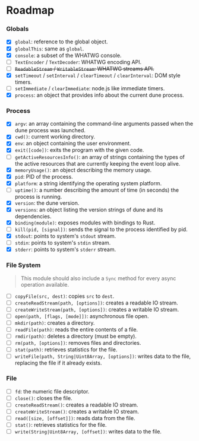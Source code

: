 # Roadmap

### Globals

- [x] `global`: reference to the global object.
- [x] `globalThis`: same as `global`.
- [x] `console`: a subset of the WHATWG console.
- [ ] `TextEncoder` / `TextDecoder`: WHATWG encoding API.
- [ ] <s>`ReadableStream` / `WritableStream`: WHATWG streams API.</s>
- [x] `setTimeout` / `setInterval` / `clearTimeout` / `clearInterval`: DOM style timers.
- [ ] `setImmediate` / `clearImmediate`: node.js like immediate timers.
- [x] `process`: an object that provides info about the current dune process.

### Process

- [x] `argv`: an array containing the command-line arguments passed when the dune process was launched.
- [x] `cwd()`: current working directory.
- [x] `env`: an object containing the user environment.
- [x] `exit([code])`: exits the program with the given code.
- [ ] `getActiveResourcesInfo()`: an array of strings containing the types of the active resources that are currently keeping the event loop alive.
- [x] `memoryUsage()`: an object describing the memory usage.
- [x] `pid`: PID of the process.
- [x] `platform`: a string identifying the operating system platform.
- [ ] `uptime()`: a number describing the amount of time (in seconds) the process is running.
- [x] `version`: the dune version.
- [x] `versions`: an object listing the version strings of dune and its dependencies.
- [x] `binding(module)`: exposes modules with bindings to Rust.
- [ ] `kill(pid, [signal])`: sends the signal to the process identified by pid.
- [x] `stdout`: points to system's `stdout` stream.
- [ ] `stdin`: points to system's `stdin` stream.
- [x] `stderr`: points to system's `stderr` stream.

### File System

> This module should also include a `Sync` method for every async operation available.

- [ ] `copyFile(src, dest)`: copies `src` to `dest`.
- [ ] `createReadStream(path, [options])`: creates a readable IO stream.
- [ ] `createWriteStream(path, [options])`: creates a writable IO stream.
- [ ] `open(path, [flags, [mode]])`: asynchronous file open.
- [ ] `mkdir(path)`: creates a directory.
- [ ] `readFile(path)`: reads the entire contents of a file.
- [ ] `rmdir(path)`: deletes a directory (must be empty).
- [ ] `rm(path, [options])`: removes files and directories.
- [ ] `stat(path)`: retrieves statistics for the file.
- [ ] `writeFile(path, String|Uint8Array, [options])`: writes data to the file, replacing the file if it already exists.

### File

- [ ] `fd`: the numeric file descriptor.
- [ ] `close()`: closes the file.
- [ ] `createReadStream()`: creates a readable IO stream.
- [ ] `createWriteStream()`: creates a writable IO stream.
- [ ] `read([size, [offset]])`: reads data from the file.
- [ ] `stat()`: retrieves statistics for the file.
- [ ] `write(String|Uint8Array, [offset])`: writes data to the file.

